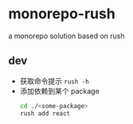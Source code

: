 # monorepo-rush
a monorepo solution based on rush

## dev

- 获取命令提示
  `rush -h`
- 添加依赖到某个 package
  ```sh
  cd ./<some-package>
  rush add react
  ```